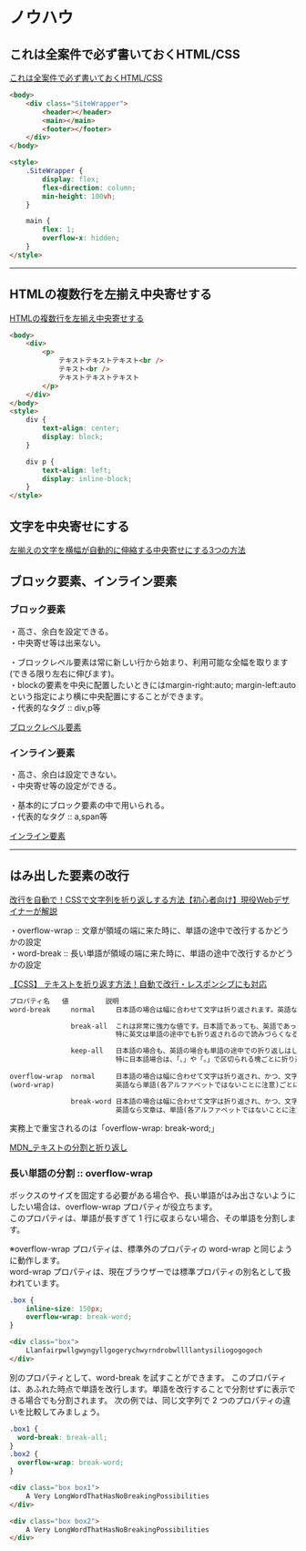 # ノウハウ

## これは全案件で必ず書いておくHTML/CSS

[これは全案件で必ず書いておくHTML/CSS](https://twitter.com/tak_dcxi/status/1471627450106974215)  

``` html
<body>
    <div class="SiteWrapper">
        <header></header>
        <main></main>
        <footer></footer>
    </div>
</body>

<style>
    .SiteWrapper {
        display: flex;
        flex-direction: column;
        min-height: 100vh;
    }

    main {
        flex: 1;
        overflow-x: hidden;
    }
</style>
```

---

## HTMLの複数行を左揃え中央寄せする

[HTMLの複数行を左揃え中央寄せする](https://atelierroi.com/tecnicalnote/htmlcss/html%E3%81%AE%E8%A4%87%E6%95%B0%E8%A1%8C%E3%82%92%E5%B7%A6%E6%8F%83%E3%81%88%E4%B8%AD%E5%A4%AE%E5%AF%84%E3%81%9B%E3%81%99%E3%82%8B/)  

``` html
<body>
    <div>
        <p>
            テキストテキストテキスト<br />
            テキスト<br />
            テキストテキストテキスト
        </p>
    </div>
</body>
<style>
    div {
        text-align: center;
        display: block;
    }

    div p {
        text-align: left;
        display: inline-block;
    }
</style>
```

## 文字を中央寄せにする

[左揃えの文字を横幅が自動的に伸縮する中央寄せにする3つの方法](https://www.acky.info/tips/css/00017.html)  

## ブロック要素、インライン要素

### ブロック要素  

・高さ、余白を設定できる。  
・中央寄せ等は出来ない。  

・ブロックレベル要素は常に新しい行から始まり、利用可能な全幅を取ります (できる限り左右に伸びます)。  
・blockの要素を中央に配置したいときにはmargin-right:auto; margin-left:autoという指定により横に中央配置にすることができます。  
・代表的なタグ :: div,p等  

[ブロックレベル要素](https://developer.mozilla.org/ja/docs/Web/HTML/Block-level_elements)

### インライン要素  

・高さ、余白は設定できない。  
・中央寄せ等の設定ができる。  

・基本的にブロック要素の中で用いられる。  
・代表的なタグ :: a,span等  

[インライン要素](https://developer.mozilla.org/ja/docs/Web/HTML/Inline_elements)  

---

## はみ出した要素の改行

[改行を自動で！CSSで文字列を折り返しする方法【初心者向け】現役Webデザイナーが解説](https://techacademy.jp/magazine/9386)  

・overflow-wrap :: 文章が領域の端に来た時に、単語の途中で改行するかどうかの設定  
・word-break :: 長い単語が領域の端に来た時に、単語の途中で改行するかどうかの設定  

[【CSS】 テキストを折り返す方法！自動で改行・レスポンシブにも対応](https://creive.me/archives/17653/)  

``` txt
プロパティ名   値         説明
word-break     normal     日本語の場合は幅に合わせて文字は折り返されます。英語なら単語(各アルファベットではないことに注意)ごとに折り返されます。

               break-all  これは非常に強力な値です。日本語であっても、英語であっても、幅に合わせて一切の単語が途中で折り返されます。
                          特に英文は単語の途中でも折り返されるので読みづらくなるでしょう。

               keep-all   日本語の場合も、英語の場合も単語の途中での折り返しはしません。
                          特に日本語場合は、「、」や「。」で区切られる塊ごとに折り返されるため、余分なスペースが空いてしまいます。
                          
overflow-wrap  normal     日本語の場合は幅に合わせて文字は折り返され、かつ、文字の途中で折り返されます。
(word-wrap)               英語なら単語(各アルファベットではないことに注意)ごとに折り返されます。

               break-word 日本語の場合は幅に合わせて文字は折り返され、かつ、文字の途中で折り返されます。
                          英語なら文章は、単語(各アルファベットではないことに注意)ごとに折り返されますし、長い単語はその途中で折り返されます。
```

実務上で重宝されるのは「overflow-wrap: break-word;」  

[MDN_テキストの分割と折り返し](https://developer.mozilla.org/ja/docs/Web/CSS/CSS_Text/Wrapping_Text)  

### 長い単語の分割 :: overflow-wrap

ボックスのサイズを固定する必要がある場合や、長い単語がはみ出さないようにしたい場合は、overflow-wrap プロパティが役立ちます。  
このプロパティは、単語が長すぎて 1 行に収まらない場合、その単語を分割します。  

※overflow-wrap プロパティは、標準外のプロパティの word-wrap と同じように動作します。  
word-wrap プロパティは、現在ブラウザーでは標準プロパティの別名として扱われています。  

``` css
.box {
    inline-size: 150px;
    overflow-wrap: break-word;
}
```

``` html
<div class="box">
    Llanfairpwllgwyngyllgogerychwyrndrobwllllantysiliogogogoch
</div>
```

別のプロパティとして、word-break を試すことができます。
このプロパティは、あふれた時点で単語を改行します。単語を改行することで分割せずに表示できる場合でも分割されます。
次の例では、同じ文字列で 2 つのプロパティの違いを比較してみましょう。

``` css
.box1 {
  word-break: break-all;
}
.box2 {
  overflow-wrap: break-word; 
}
```

``` html
<div class="box box1">
    A Very LongWordThatHasNoBreakingPossibilities
</div>

<div class="box box2">
    A Very LongWordThatHasNoBreakingPossibilities
</div>
```
